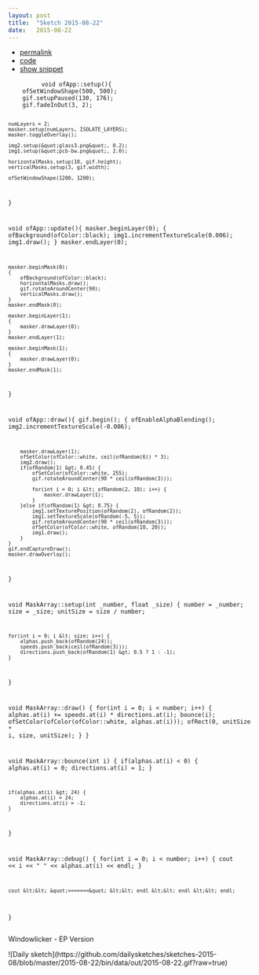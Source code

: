 ```yaml
---
layout: post
title:  "Sketch 2015-08-22"
date:   2015-08-22
---
```

<div class="code">
    <ul>
		<li><a href="{% post_url 2015-08-22-sketch %}">permalink</a></li>
		<li><a href="https://github.com/dailysketches/sketches-2015-08/tree/master/2015-08-22">code</a></li>
		<li><a href="#" class="snippet-button">show snippet</a></li>
	</ul>
    <pre class="snippet">
        <code class="cpp">void ofApp::setup(){
    ofSetWindowShape(500, 500);
    gif.setupPaused(130, 176);
    gif.fadeInOut(3, 2);

    numLayers = 2;
    masker.setup(numLayers, ISOLATE_LAYERS);
    masker.toggleOverlay();
    
    img2.setup(&quot;glass3.png&quot;, 0.2);
    img1.setup(&quot;pcb-bw.png&quot;, 2.0);
    
    horizontalMasks.setup(10, gif.height);
    verticalMasks.setup(3, gif.width);
    
    ofSetWindowShape(1200, 1200);
}

void ofApp::update(){
    masker.beginLayer(0);
    {
        ofBackground(ofColor::black);
        img1.incrementTextureScale(0.006);
        img1.draw();
    }
    masker.endLayer(0);
    
    masker.beginMask(0);
    {
        ofBackground(ofColor::black);
        horizontalMasks.draw();
        gif.rotateAroundCenter(90);
        verticalMasks.draw();
    }
    masker.endMask(0);

    masker.beginLayer(1);
    {
        masker.drawLayer(0);
    }
    masker.endLayer(1);
    
    masker.beginMask(1);
    {
        masker.drawLayer(0);
    }
    masker.endMask(1);
}

void ofApp::draw(){
    gif.begin();
    {
        ofEnableAlphaBlending();
        img2.incrementTextureScale(-0.006);

        masker.drawLayer(1);
        ofSetColor(ofColor::white, ceil(ofRandom(6)) * 3);
        img2.draw();
        if(ofRandom(1) &gt; 0.45) {
            ofSetColor(ofColor::white, 255);
            gif.rotateAroundCenter(90 * ceil(ofRandom(3)));
            
            for(int i = 0; i &lt; ofRandom(2, 10); i++) {
                masker.drawLayer(1);
            }
        }else if(ofRandom(1) &gt; 0.75) {
            img1.setTexturePosition(ofRandom(2), ofRandom(2));
            img1.setTextureScale(ofRandom(-5, 5));
            gif.rotateAroundCenter(90 * ceil(ofRandom(3)));
            ofSetColor(ofColor::white, ofRandom(10, 20));
            img1.draw();
        }
    }
    gif.endCaptureDraw();
    masker.drawOverlay();
}

void MaskArray::setup(int _number, float _size) {
    number = _number;
    size = _size;
    unitSize = size / number;
    
    for(int i = 0; i &lt; size; i++) {
        alphas.push_back(ofRandom(24));
        speeds.push_back(ceil(ofRandom(3)));
        directions.push_back(ofRandom(1) &gt; 0.5 ? 1 : -1);
    }
}

void MaskArray::draw() {
    for(int i = 0; i &lt; number; i++) {
        alphas.at(i) += speeds.at(i) * directions.at(i);
        bounce(i);
        ofSetColor(ofColor(ofColor::white, alphas.at(i)));
        ofRect(0, unitSize * i, size, unitSize);
    }
}

void MaskArray::bounce(int i) {
    if(alphas.at(i) &lt; 0) {
        alphas.at(i) = 0;
        directions.at(i) = 1;
    }

    if(alphas.at(i) &gt; 24) {
        alphas.at(i) = 24;
        directions.at(i) = -1;
    }
}

void MaskArray::debug() {
    for(int i = 0; i &lt; number; i++) {
        cout &lt;&lt; i &lt;&lt; &quot; &quot; &lt;&lt; alphas.at(i) &lt;&lt; endl;
    }
    
    cout &lt;&lt; &quot;=======&quot; &lt;&lt; endl &lt;&lt; endl &lt;&lt; endl;
}</code>
    </pre>
</div>
<p class="description">Windowlicker - EP Version</p>
![Daily sketch](https://github.com/dailysketches/sketches-2015-08/blob/master/2015-08-22/bin/data/out/2015-08-22.gif?raw=true)
